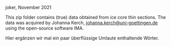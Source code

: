 joker, November 2021

This zip folder contains (true) data obtained from ice core thin sections.
The data was acquired by Johanna Kerch, johanna.kerch@uni-goettingen.de using the open-source software IMA.

Hier ergänzen wir mal ein paar überflüssige Umlaute enthaltende Wörter.
